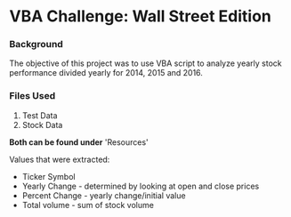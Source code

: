 # VBA Challenge: Wall Street Edition

### Background
The objective of this project was to use VBA script to analyze yearly stock performance divided yearly for 2014, 2015 and 2016.

### Files Used
1. Test Data
2. Stock Data


**Both can be found under** 'Resources' 

Values that were extracted:
- Ticker Symbol
- Yearly Change - determined by looking at open and close prices
- Percent Change - yearly change/initial value
- Total volume - sum of stock volume
